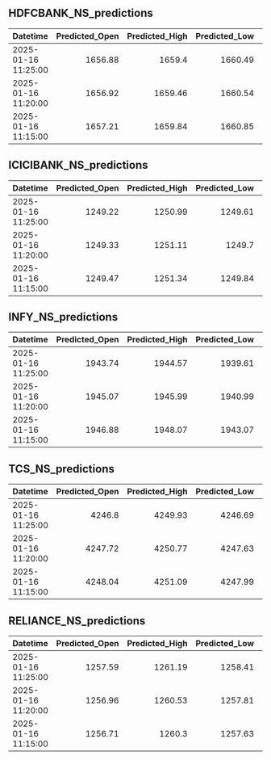 ## HDFCBANK_NS_predictions
| Datetime            |   Predicted_Open |   Predicted_High |   Predicted_Low |   Predicted_Close |   Predicted_Volume |
|:--------------------|-----------------:|-----------------:|----------------:|------------------:|-------------------:|
| 2025-01-16 11:25:00 |          1656.88 |          1659.4  |         1660.49 |           1660.73 |             186109 |
| 2025-01-16 11:20:00 |          1656.92 |          1659.46 |         1660.54 |           1660.63 |             184046 |
| 2025-01-16 11:15:00 |          1657.21 |          1659.84 |         1660.85 |           1660.67 |             177636 |

## ICICIBANK_NS_predictions
| Datetime            |   Predicted_Open |   Predicted_High |   Predicted_Low |   Predicted_Close |   Predicted_Volume |
|:--------------------|-----------------:|-----------------:|----------------:|------------------:|-------------------:|
| 2025-01-16 11:25:00 |          1249.22 |          1250.99 |         1249.61 |           1251.2  |            59481.1 |
| 2025-01-16 11:20:00 |          1249.33 |          1251.11 |         1249.7  |           1251.3  |            60594.1 |
| 2025-01-16 11:15:00 |          1249.47 |          1251.34 |         1249.84 |           1251.45 |            62286.7 |

## INFY_NS_predictions
| Datetime            |   Predicted_Open |   Predicted_High |   Predicted_Low |   Predicted_Close |   Predicted_Volume |
|:--------------------|-----------------:|-----------------:|----------------:|------------------:|-------------------:|
| 2025-01-16 11:25:00 |          1943.74 |          1944.57 |         1939.61 |           1941.66 |            52256   |
| 2025-01-16 11:20:00 |          1945.07 |          1945.99 |         1940.99 |           1943.17 |            53647.4 |
| 2025-01-16 11:15:00 |          1946.88 |          1948.07 |         1943.07 |           1945.36 |            56612.9 |

## TCS_NS_predictions
| Datetime            |   Predicted_Open |   Predicted_High |   Predicted_Low |   Predicted_Close |   Predicted_Volume |
|:--------------------|-----------------:|-----------------:|----------------:|------------------:|-------------------:|
| 2025-01-16 11:25:00 |          4246.8  |          4249.93 |         4246.69 |           4247.89 |            23280   |
| 2025-01-16 11:20:00 |          4247.72 |          4250.77 |         4247.63 |           4248.73 |            23600.4 |
| 2025-01-16 11:15:00 |          4248.04 |          4251.09 |         4247.99 |           4249    |            23697.4 |

## RELIANCE_NS_predictions
| Datetime            |   Predicted_Open |   Predicted_High |   Predicted_Low |   Predicted_Close |   Predicted_Volume |
|:--------------------|-----------------:|-----------------:|----------------:|------------------:|-------------------:|
| 2025-01-16 11:25:00 |          1257.59 |          1261.19 |         1258.41 |           1258.87 |             117139 |
| 2025-01-16 11:20:00 |          1256.96 |          1260.53 |         1257.81 |           1258.22 |             117895 |
| 2025-01-16 11:15:00 |          1256.71 |          1260.3  |         1257.63 |           1258    |             118227 |


